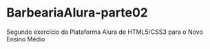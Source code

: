 # BarbeariaAlura-parte02
Segundo exercício da Plataforma Alura de HTML5/CSS3 para o Novo Ensino Médio
